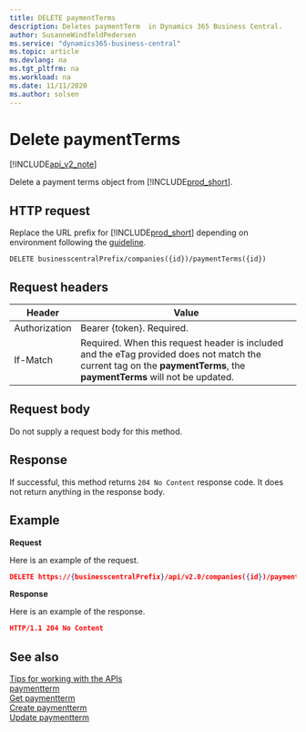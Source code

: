 ```yaml
---
title: DELETE paymentTerms  
description: Deletes paymentTerm  in Dynamics 365 Business Central.
author: SusanneWindfeldPedersen
ms.service: "dynamics365-business-central"
ms.topic: article
ms.devlang: na
ms.tgt_pltfrm: na
ms.workload: na
ms.date: 11/11/2020
ms.author: solsen
---
```


# Delete paymentTerms

[!INCLUDE[api_v2_note](../../../includes/api_v2_note.md)]

Delete a payment terms object from [!INCLUDE[prod_short](../../../includes/prod_short.md)].

## HTTP request
Replace the URL prefix for [!INCLUDE[prod_short](../../../includes/prod_short.md)] depending on environment following the [guideline](../../v2.0/endpoints-apis-for-dynamics.md).
```
DELETE businesscentralPrefix/companies({id})/paymentTerms({id})
```

## Request headers

|Header         |Value                     |
|---------------|--------------------------|
|Authorization  |Bearer {token}. Required. |
|If-Match       |Required. When this request header is included and the eTag provided does not match the current tag on the **paymentTerms**, the **paymentTerms** will not be updated. |

## Request body
Do not supply a request body for this method.

## Response
If successful, this method returns ```204 No Content``` response code. It does not return anything in the response body.

## Example

**Request**

Here is an example of the request.

```json
DELETE https://{businesscentralPrefix}/api/v2.0/companies({id})/paymentTerms({id})
```

**Response** 

Here is an example of the response. 

```json
HTTP/1.1 204 No Content
```


## See also
[Tips for working with the APIs](../../developer/devenv-connect-apps-tips.md)    
[paymentterm](../resources/dynamics_paymentterm.md)    
[Get paymentterm](dynamics_paymentterm_Get.md)    
[Create paymentterm](dynamics_paymentterm_Create.md)    
[Update paymentterm](dynamics_paymentterm_Update.md)    
